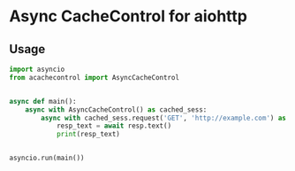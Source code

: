 # Async CacheControl for aiohttp

## Usage

```py
import asyncio
from acachecontrol import AsyncCacheControl


async def main():
    async with AsyncCacheControl() as cached_sess:
        async with cached_sess.request('GET', 'http://example.com') as resp:
            resp_text = await resp.text()
            print(resp_text)


asyncio.run(main())
```
